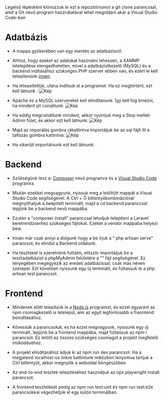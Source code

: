 Legelső lépésként klónozzuk le ezt a repozitóriumot a git clone parancssal, amit a Git nevű program használatával lehet megoldani akár a Visual Studio Code-ban

# Adatbázis

- A mappa gyökerében van egy mentés az adatbázisról.

- Ahhoz, hogy ezeket az adatokat használni lehessen, a XAMMP letelepítése elengedhetetlen, mivel a adatbázistkezelő (MySQL) és a  backend indításához szükséges PHP szerver ebben van, és ezért le kell telepítenünk [innen](https://www.apachefriends.org/hu/download.html).

- Ha letepeítettük, utána indítsuk el a programot. Ha ez megtörtént, ezt kell látnunk :
    ![Kép](/Backend/img/xammp_startlap.png)

- Apache és a MySQL szervereket kell  elindítanunk. Így kell fog kinézni, ha mindent jól csináltunk:
    ![Kép](/Backend/img/xammp_working.png)

- Ha eddig megcsináltunk mindent, akkor nyomjuk meg a Stop melleti Admin fület, és akkor ezt kell látnunk:
    ![Kép](/Backend/img/php_admin.png)

- Majd az imporálás gombra rákattintva importáljuk be az sql fájlt itt a tallózás gombra kattintva:
    ![Kép](/Backend/img/php_admin.png.png)
    
- Ha sikerült importálnunk ezt kell látnunk:

# Backend

- Szükségünk lesz a: [Composer](https://getcomposer.org/download/) nevű programra és a [Visual Studio Code](https://code.visualstudio.com/) programra.

- Miután ezekkel megvagyunk, nyissuk meg a letöltött mappát a Visual Studio Code segítségével. A Ctrl + Ö billentyűkombinációval megnyithatjuk a beépített terminált, majd a cd backend paranccsal lépjünk be a backend nevű mappába.

- Ezután a "composer install" paranccsal letudjuk telepíteni a Laravel keretrendzserhez szükséges fájlokat. Ezeket a vendor mappába helyezi bew.

- Innán már csak annyi a dolgunk hogy a be írjuk a " php artisan serve" parancsot, és elindul a Backend oldalunk.


- Ha teszteket is szeretnénk futtatni, először importáljuk be a tesztadatbázist a phpMyAdmin felületére a "" fájl segítségével. Ez lényegében megegyezik az eredeti adatbázissal, csak más néven szerepel. Ezt követően nyissunk egy új terminált, és futtassuk le a php artisan test parancsot.

# Frontend 

-  Mindenek előtt telepítsük le a [Node.js](https://nodejs.org/en) programot, és ezzel egyaránt az npm csomagkezelő is letelepül, ami az egyil legfontosabb a fraontend beindításához.

- Kövessük a parancsokat, és ha ezzel megvagyunk, nyissunk egy új terminált, lépjünk be a frontend mappába, majd futtassuk az npm i parancsot. Ez letölti az összes szükséges csomagot a projekt megfelelő működéséhez.

- A projekt elindításához adjuk ki az npm run dev parancsot. Ha a megjelenő localhost-os linkre kattintunk miközben lenyomva tartjuk a Ctrl billentyűt, akkor megnyílik a weboldal böngészőben.

- Az end-to-end tesztek telepítéséhez használjuk az npx playwright install parancsot.

- A frontend tesztelését pedig az npm run test:unit és npm run test:e2e parancsokkal végezhetjük el egy külön terminálban.